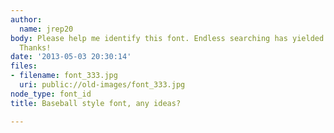 ```yaml
---
author:
  name: jrep20
body: Please help me identify this font. Endless searching has yielded no solid results.
  Thanks!
date: '2013-05-03 20:30:14'
files:
- filename: font_333.jpg
  uri: public://old-images/font_333.jpg
node_type: font_id
title: Baseball style font, any ideas?

---
```

